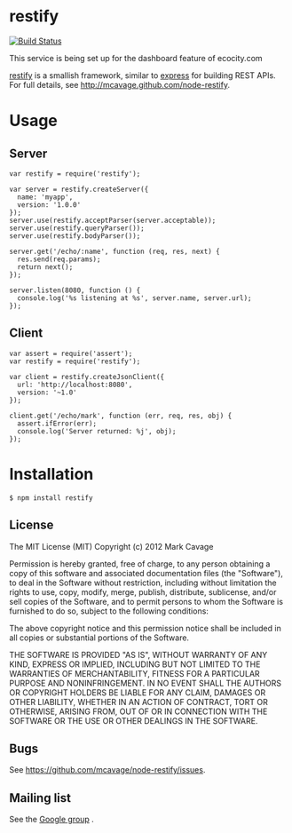 # restify

[![Build Status](https://travis-ci.org/mcavage/node-restify.png)](https://travis-ci.org/mcavage/node-restify)

This service is being set up for the dashboard feature of ecocity.com

[restify](http://mcavage.github.com/node-restify) is a smallish framework,
similar to [express](http://expressjs.com) for building REST APIs.  For full
details, see http://mcavage.github.com/node-restify.

# Usage

## Server

    var restify = require('restify');

    var server = restify.createServer({
      name: 'myapp',
      version: '1.0.0'
    });
    server.use(restify.acceptParser(server.acceptable));
    server.use(restify.queryParser());
    server.use(restify.bodyParser());

    server.get('/echo/:name', function (req, res, next) {
      res.send(req.params);
      return next();
    });

    server.listen(8080, function () {
      console.log('%s listening at %s', server.name, server.url);
    });

## Client

    var assert = require('assert');
    var restify = require('restify');

    var client = restify.createJsonClient({
      url: 'http://localhost:8080',
      version: '~1.0'
    });

    client.get('/echo/mark', function (err, req, res, obj) {
      assert.ifError(err);
      console.log('Server returned: %j', obj);
    });

# Installation

    $ npm install restify

## License

The MIT License (MIT)
Copyright (c) 2012 Mark Cavage

Permission is hereby granted, free of charge, to any person obtaining a copy of
this software and associated documentation files (the "Software"), to deal in
the Software without restriction, including without limitation the rights to
use, copy, modify, merge, publish, distribute, sublicense, and/or sell copies of
the Software, and to permit persons to whom the Software is furnished to do so,
subject to the following conditions:

The above copyright notice and this permission notice shall be included in all
copies or substantial portions of the Software.

THE SOFTWARE IS PROVIDED "AS IS", WITHOUT WARRANTY OF ANY KIND, EXPRESS OR
IMPLIED, INCLUDING BUT NOT LIMITED TO THE WARRANTIES OF MERCHANTABILITY,
FITNESS FOR A PARTICULAR PURPOSE AND NONINFRINGEMENT. IN NO EVENT SHALL THE
AUTHORS OR COPYRIGHT HOLDERS BE LIABLE FOR ANY CLAIM, DAMAGES OR OTHER
LIABILITY, WHETHER IN AN ACTION OF CONTRACT, TORT OR OTHERWISE, ARISING FROM,
OUT OF OR IN CONNECTION WITH THE SOFTWARE OR THE USE OR OTHER DEALINGS IN THE
SOFTWARE.

## Bugs

See <https://github.com/mcavage/node-restify/issues>.

## Mailing list

See the
[Google group](https://groups.google.com/forum/?hl=en&fromgroups#!forum/restify)
.
